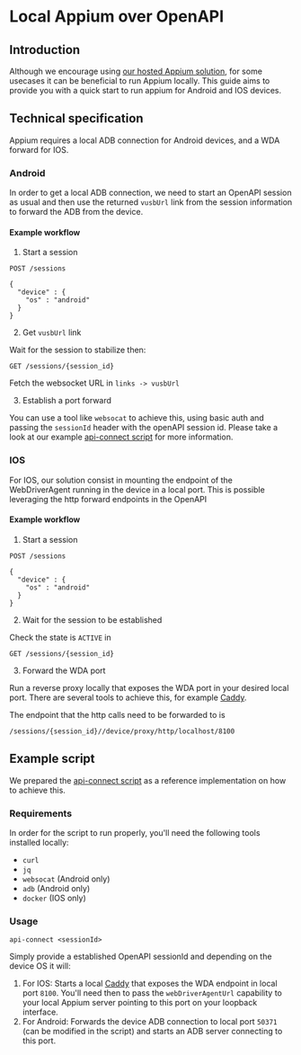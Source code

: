# Local Appium over OpenAPI

## Introduction
Although we encourage using [our hosted Appium solution](https://docs.saucelabs.com/mobile-apps/automated-testing/appium/), for some usecases it can be beneficial to run Appium locally. This guide aims to provide you with a quick start to run appium for Android and IOS devices.

## Technical specification

Appium requires a local ADB connection for Android devices, and a WDA forward for IOS.

### Android

In order to get a local ADB connection, we need to start an OpenAPI session as usual and then use the returned `vusbUrl` link from the session information to forward the ADB from the device.

#### Example workflow

1. Start a session

```
POST /sessions
```

```
{
  "device" : {
    "os" : "android"
  }
}
```

2. Get `vusbUrl` link

Wait for the session to stabilize then:

```
GET /sessions/{session_id}
```

Fetch the websocket URL in `links -> vusbUrl`

3. Establish a port forward

You can use a tool like `websocat` to achieve this, using basic auth and passing the `sessionId` header with the openAPI session id. Please take a look at our example [api-connect script](scripts/api-connect.sh) for more information.

### IOS

For IOS, our solution consist in mounting the endpoint of the WebDriverAgent running in the device in a local port. This is possible leveraging the http forward endpoints in the OpenAPI

#### Example workflow

1. Start a session

```
POST /sessions
```

```
{
  "device" : {
    "os" : "android"
  }
}
```

2. Wait for the session to be established

Check the state is `ACTIVE` in

```
GET /sessions/{session_id}
```

3. Forward the WDA port

Run a reverse proxy locally that exposes the WDA port in your desired local port. There are several tools to achieve this, for example [Caddy](https://caddyserver.com/).

The endpoint that the http calls need to be forwarded to is

```
/sessions/{session_id}//device/proxy/http/localhost/8100
```

## Example script

We prepared the [api-connect script](scripts/api-connect.sh) as a reference implementation on how to achieve this.

### Requirements

In order for the script to run properly, you'll need the following tools installed locally:

* `curl`
* `jq`
* `websocat` (Android only)
* `adb` (Android only)
* `docker` (IOS only)

### Usage

```
api-connect <sessionId>
```

Simply provide a established OpenAPI sessionId and depending on the device OS it will:

1. For IOS: Starts a local [Caddy](https://caddyserver.com/) that exposes the WDA endpoint in local port `8100`. You'll need then to pass the `webDriverAgentUrl` capability to your local Appium server pointing to this port on your loopback interface.
2. For Android: Forwards the device ADB connection to local port `50371` (can be modified in the script) and starts an ADB server connecting to this port.